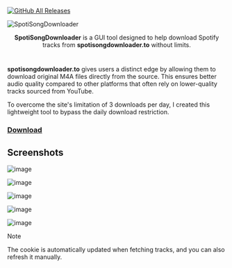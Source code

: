 [![GitHub All Releases](https://img.shields.io/github/downloads/afkarxyz/SpotiSongDownloader/total?style=for-the-badge)](https://github.com/afkarxyz/SpotiSongDownloader/releases)

![SpotiSongDownloader](https://github.com/user-attachments/assets/3c17df36-86d0-490b-b32d-d57ac691f48e)

<div align="center">
<b>SpotiSongDownloader</b> is a GUI tool designed to help download Spotify tracks from <b>spotisongdownloader.to</b> without limits.
</div>

#
**spotisongdownloader.to** gives users a distinct edge by allowing them to download original M4A files directly from the source. This ensures better audio quality compared to other platforms that often rely on lower-quality tracks sourced from YouTube.

To overcome the site's limitation of 3 downloads per day, I created this lightweight tool to bypass the daily download restriction.

### [Download](https://github.com/afkarxyz/SpotiSongDownloader/releases/download/v2.7/SpotiSongDownloader.exe)

## Screenshots

![image](https://github.com/user-attachments/assets/426607c0-da2c-4b8c-9c88-c64159de77cc)

![image](https://github.com/user-attachments/assets/4f5ca0ac-20a0-4091-9f71-04d217d32714)

![image](https://github.com/user-attachments/assets/51413c09-b4e8-4384-887e-5c26eff437a6)

![image](https://github.com/user-attachments/assets/cd65a137-2444-4e6d-9e57-e17be17fdb57)

![image](https://github.com/user-attachments/assets/fb863f46-b2ac-480d-9008-1f60cd875a43)

> [!NOTE]
> The cookie is automatically updated when fetching tracks, and you can also refresh it manually.

